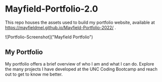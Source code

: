 # Mayfield-Portfolio-2.0

 This repo houses the assets used to build my portfolio website, available at https://mayfieldmel.github.io/Mayfield-Portfolio-2022/ .

 ![Portfolio-Screenshot]("Mayfield Portfolio")

 ## My Portfolio

My portfolio offers a brief overview of who I am and what I can do. Explore the many projects I have developed at the UNC Coding Bootcamp and reach out to get to know me better.
